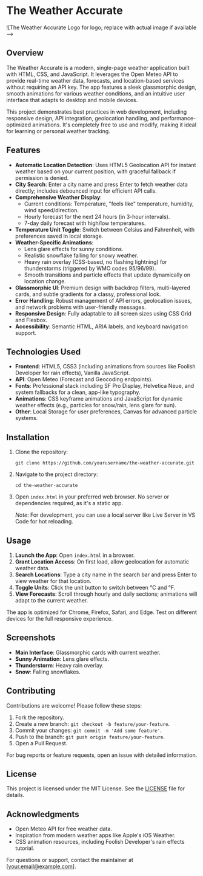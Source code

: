 # The Weather Accurate

![The Weather Accurate Logo for logo; replace with actual image if available -->

## Overview

The Weather Accurate is a modern, single-page weather application built with HTML, CSS, and JavaScript. It leverages the Open Meteo API to provide real-time weather data, forecasts, and location-based services without requiring an API key. The app features a sleek glassmorphic design, smooth animations for various weather conditions, and an intuitive user interface that adapts to desktop and mobile devices.

This project demonstrates best practices in web development, including responsive design, API integration, geolocation handling, and performance-optimized animations. It's completely free to use and modify, making it ideal for learning or personal weather tracking.

## Features

- **Automatic Location Detection**: Uses HTML5 Geolocation API for instant weather based on your current position, with graceful fallback if permission is denied.
- **City Search**: Enter a city name and press Enter to fetch weather data directly; includes debounced input for efficient API calls.
- **Comprehensive Weather Display**:
  - Current conditions: Temperature, "feels like" temperature, humidity, wind speed/direction.
  - Hourly forecast for the next 24 hours (in 3-hour intervals).
  - 7-day daily forecast with high/low temperatures.
- **Temperature Unit Toggle**: Switch between Celsius and Fahrenheit, with preferences saved in local storage.
- **Weather-Specific Animations**:
  - Lens glare effects for sunny conditions.
  - Realistic snowflake falling for snowy weather.
  - Heavy rain overlay (CSS-based, no flashing lightning) for thunderstorms (triggered by WMO codes 95/96/99).
  - Smooth transitions and particle effects that update dynamically on location change.
- **Glassmorphic UI**: Premium design with backdrop filters, multi-layered cards, and subtle gradients for a classy, professional look.
- **Error Handling**: Robust management of API errors, geolocation issues, and network problems with user-friendly messages.
- **Responsive Design**: Fully adaptable to all screen sizes using CSS Grid and Flexbox.
- **Accessibility**: Semantic HTML, ARIA labels, and keyboard navigation support.

## Technologies Used

- **Frontend**: HTML5, CSS3 (including animations from sources like Foolish Developer for rain effects), Vanilla JavaScript.
- **API**: Open Meteo (Forecast and Geocoding endpoints).
- **Fonts**: Professional stack including SF Pro Display, Helvetica Neue, and system fallbacks for a clean, app-like typography.
- **Animations**: CSS keyframe animations and JavaScript for dynamic weather effects (e.g., particles for snow/rain, lens glare for sun).
- **Other**: Local Storage for user preferences, Canvas for advanced particle systems.

## Installation

1. Clone the repository:
   ```
   git clone https://github.com/yourusername/the-weather-accurate.git
   ```
2. Navigate to the project directory:
   ```
   cd the-weather-accurate
   ```
3. Open `index.html` in your preferred web browser. No server or dependencies required, as it's a static app.

   *Note*: For development, you can use a local server like Live Server in VS Code for hot reloading.

## Usage

1. **Launch the App**: Open `index.html` in a browser.
2. **Grant Location Access**: On first load, allow geolocation for automatic weather data.
3. **Search Locations**: Type a city name in the search bar and press Enter to view weather for that location.
4. **Toggle Units**: Click the unit button to switch between °C and °F.
5. **View Forecasts**: Scroll through hourly and daily sections; animations will adapt to the current weather.

The app is optimized for Chrome, Firefox, Safari, and Edge. Test on different devices for the full responsive experience.

## Screenshots


- **Main Interface**: Glassmorphic cards with current weather.
- **Sunny Animation**: Lens glare effects.
- **Thunderstorm**: Heavy rain overlay.
- **Snow**: Falling snowflakes.

## Contributing

Contributions are welcome! Please follow these steps:

1. Fork the repository.
2. Create a new branch: `git checkout -b feature/your-feature`.
3. Commit your changes: `git commit -m 'Add some feature'`.
4. Push to the branch: `git push origin feature/your-feature`.
5. Open a Pull Request.

For bug reports or feature requests, open an issue with detailed information.

## License

This project is licensed under the MIT License. See the [LICENSE](LICENSE) file for details.

## Acknowledgments

- Open Meteo API for free weather data.
- Inspiration from modern weather apps like Apple's iOS Weather.
- CSS animation resources, including Foolish Developer's rain effects tutorial.

For questions or support, contact the maintainer at [your.email@example.com].
